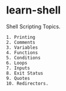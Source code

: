 # learn-shell

Shell Scripting Topics.

```text
1. Printing
2. Comments
3. Variables
4. Functions
5. Conditions
6. Loops
7. Inputs
8. Exit Status
9. Quotes
10. Redirectors.
```